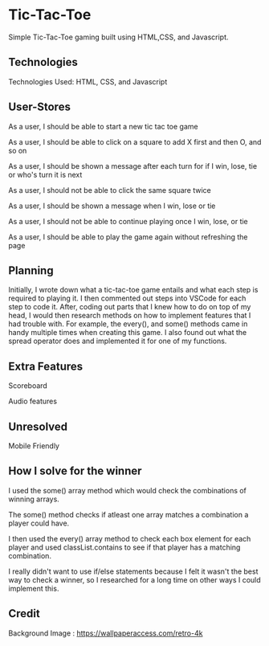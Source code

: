 # Tic-Tac-Toe

Simple Tic-Tac-Toe gaming built using HTML,CSS, and Javascript.

## Technologies

Technologies Used: HTML, CSS, and Javascript
 
## User-Stores

As a user, I should be able to start a new tic tac toe game

As a user, I should be able to click on a square to add X first and then O, and so on

As a user, I should be shown a message after each turn for if I win, lose, tie or who's turn it is next

As a user, I should not be able to click the same square twice

As a user, I should be shown a message when I win, lose or tie

As a user, I should not be able to continue playing once I win, lose, or tie

As a user, I should be able to play the game again without refreshing the page

## Planning

Initially, I wrote down what a tic-tac-toe game entails and what each step is required to playing it. 
I then commented out steps into VSCode for each step to code it. After, coding out parts that I knew how 
to do on top of my head, I would then research methods on how to implement features that I had trouble with.
For example, the every(), and some() methods came in handy multiple times when creating this game. I also found 
out what the spread operator does and implemented it for one of my functions.

## Extra Features

Scoreboard

Audio features

## Unresolved

Mobile Friendly



## How I solve for the winner

I used the some() array method which would check the combinations of winning arrays.

The some() method checks if atleast one array matches a combination a player could have. 

I then used the every() array method to check each box element for each player and used classList.contains to see if that player has a matching combination.

I really didn't want to use if/else statements because I felt it wasn't the best way to check a winner, so I researched for a long time on other ways I could implement this.



## Credit

Background Image : https://wallpaperaccess.com/retro-4k

